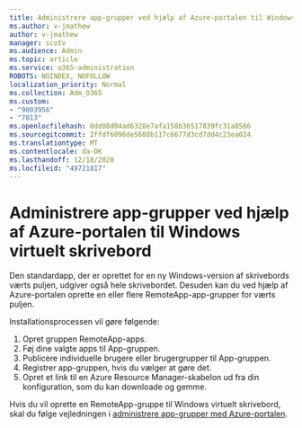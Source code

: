 ```yaml
---
title: Administrere app-grupper ved hjælp af Azure-portalen til Windows virtuelt skrivebord
ms.author: v-jmathew
author: v-jmathew
manager: scotv
ms.audience: Admin
ms.topic: article
ms.service: o365-administration
ROBOTS: NOINDEX, NOFOLLOW
localization_priority: Normal
ms.collection: Adm_O365
ms.custom:
- "9003956"
- "7013"
ms.openlocfilehash: 0dd08d04ad6328e7afa158b36517839fc31a8566
ms.sourcegitcommit: 2ffdf6096de5608b117c6677d3cd7dd4c23ea024
ms.translationtype: MT
ms.contentlocale: da-DK
ms.lasthandoff: 12/18/2020
ms.locfileid: "49721817"
---
```

# <a name="manage-app-groups-by-using-the-azure-portal-for-windows-virtual-desktop"></a>Administrere app-grupper ved hjælp af Azure-portalen til Windows virtuelt skrivebord

Den standardapp, der er oprettet for en ny Windows-version af skrivebords værts puljen, udgiver også hele skrivebordet. Desuden kan du ved hjælp af Azure-portalen oprette en eller flere RemoteApp-app-grupper for værts puljen.

Installationsprocessen vil gøre følgende:

1. Opret gruppen RemoteApp-apps.
2. Føj dine valgte apps til App-gruppen.
3. Publicere individuelle brugere eller brugergrupper til App-gruppen.
4. Registrer app-gruppen, hvis du vælger at gøre det.
5. Opret et link til en Azure Resource Manager-skabelon ud fra din konfiguration, som du kan downloade og gemme.

Hvis du vil oprette en RemoteApp-gruppe til Windows virtuelt skrivebord, skal du følge vejledningen i [administrere app-grupper med Azure-portalen](https://go.microsoft.com/fwlink/?linkid=2129550).
